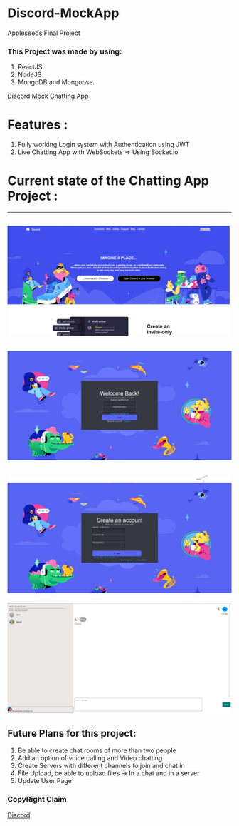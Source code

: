 # Discord-MockApp
Appleseeds Final Project

### This Project was made by using:
1. ReactJS
2. NodeJS
3. MongoDB and Mongoose

[Discord Mock Chatting App](https://discord-mock.herokuapp.com/)

# Features :

1. Fully working Login system with Authentication using JWT
2. Live Chatting App with WebSockets => Using Socket.io

 

# Current state of the Chatting App Project :
---------------------------------
![HomePage](client/public/HomePage.jpg)
-------------------------------------
![Login](client/public/LoginPage.jpg)
------------------------------------
![Register](client/public/Register.jpg)
-------------------------------------
![Chat](client/public/Chat.jpg)

## Future Plans for this project:
1. Be able to create chat rooms  of more than two people
2. Add an option of voice calling and Video chatting
3. Create Servers with different channels to join and chat in
4. File Upload, be able to upload files -> In a chat and in a server
5. Update User Page

### CopyRight Claim

[Discord](https://discord.com/)

